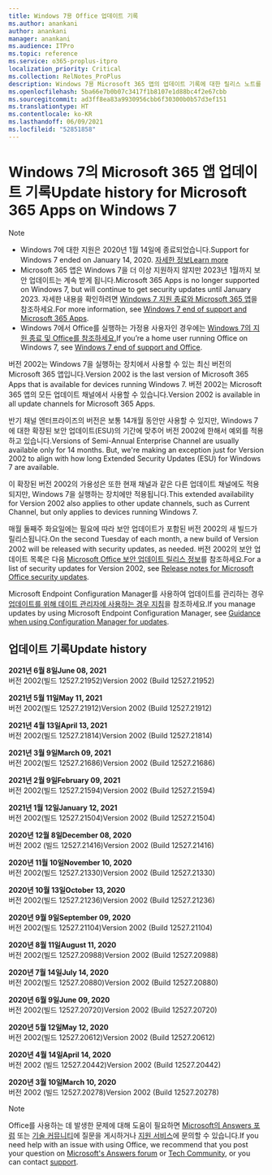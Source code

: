 ```yaml
---
title: Windows 7용 Office 업데이트 기록
ms.author: anankani
author: anankani
manager: anankani
ms.audience: ITPro
ms.topic: reference
ms.service: o365-proplus-itpro
localization_priority: Critical
ms.collection: RelNotes_ProPlus
description: Windows 7용 Microsoft 365 앱의 업데이트 기록에 대한 릴리스 노트를 고객에게 제공합니다.
ms.openlocfilehash: 5ba66e7b0b07c3417f1b8107e1d88bc4f2e67cbb
ms.sourcegitcommit: ad3ff8ea83a9930956cbb6f30300b0b57d3ef151
ms.translationtype: HT
ms.contentlocale: ko-KR
ms.lasthandoff: 06/09/2021
ms.locfileid: "52851858"
---
```

# <a name="update-history-for-microsoft-365-apps-on-windows-7"></a><span data-ttu-id="cbe32-103">Windows 7의 Microsoft 365 앱 업데이트 기록</span><span class="sxs-lookup"><span data-stu-id="cbe32-103">Update history for Microsoft 365 Apps on Windows 7</span></span> 

 > [!NOTE]
>
>- <span data-ttu-id="cbe32-104">Windows 7에 대한 지원은 2020년 1월 14일에 종료되었습니다.</span><span class="sxs-lookup"><span data-stu-id="cbe32-104">Support for Windows 7 ended on January 14, 2020.</span></span> [<span data-ttu-id="cbe32-105">자세한 정보</span><span class="sxs-lookup"><span data-stu-id="cbe32-105">Learn more</span></span>](https://www.microsoft.com/microsoft-365/windows/end-of-windows-7-support)
>- <span data-ttu-id="cbe32-106">Microsoft 365 앱은 Windows 7을 더 이상 지원하지 않지만 2023년 1월까지 보안 업데이트는 계속 받게 됩니다.</span><span class="sxs-lookup"><span data-stu-id="cbe32-106">Microsoft 365 Apps is no longer supported on Windows 7, but will continue to get security updates until January 2023.</span></span> <span data-ttu-id="cbe32-107">자세한 내용을 확인하려면 [Windows 7 지원 종료와 Microsoft 365 앱](/DeployOffice/endofsupport/windows-7-support)을 참조하세요.</span><span class="sxs-lookup"><span data-stu-id="cbe32-107">For more information, see [Windows 7 end of support and Microsoft 365 Apps](/DeployOffice/endofsupport/windows-7-support).</span></span>
>- <span data-ttu-id="cbe32-108">Windows 7에서 Office를 실행하는 가정용 사용자인 경우에는 [Windows 7의 지원 종료 및 Office를 참조하세요.](https://support.microsoft.com/office/78f20fab-b57b-44d7-8368-06a8493f3cb9)</span><span class="sxs-lookup"><span data-stu-id="cbe32-108">If you’re a home user running Office on Windows 7, see [Windows 7 end of support and Office](https://support.microsoft.com/office/78f20fab-b57b-44d7-8368-06a8493f3cb9).</span></span>

<span data-ttu-id="cbe32-109">버전 2002는 Windows 7을 실행하는 장치에서 사용할 수 있는 최신 버전의 Microsoft 365 앱입니다.</span><span class="sxs-lookup"><span data-stu-id="cbe32-109">Version 2002 is the last version of Microsoft 365 Apps that is available for devices running Windows 7.</span></span> <span data-ttu-id="cbe32-110">버전 2002는 Microsoft 365 앱의 모든 업데이트 채널에서 사용할 수 있습니다.</span><span class="sxs-lookup"><span data-stu-id="cbe32-110">Version 2002 is available in all update channels for Microsoft 365 Apps.</span></span>

<span data-ttu-id="cbe32-p104">반기 채널 엔터프라이즈의 버전은 보통 14개월 동안만 사용할 수 있지만, Windows 7에 대한 확장된 보안 업데이트(ESU)의 기간에 맞추어 버전 2002에 한해서 예외를 적용하고 있습니다.</span><span class="sxs-lookup"><span data-stu-id="cbe32-p104">Versions of Semi-Annual Enterprise Channel are usually available only for 14 months. But, we're making an exception just for Version 2002 to align with how long Extended Security Updates (ESU) for Windows 7 are available.</span></span>

<span data-ttu-id="cbe32-113">이 확장된 버전 2002의 가용성은 또한 현재 채널과 같은 다른 업데이트 채널에도 적용되지만, Windows 7을 실행하는 장치에만 적용됩니다.</span><span class="sxs-lookup"><span data-stu-id="cbe32-113">This extended availability for Version 2002 also applies to other update channels, such as Current Channel, but only applies to devices running Windows 7.</span></span>

<span data-ttu-id="cbe32-114">매월 둘째주 화요일에는 필요에 따라 보안 업데이트가 포함된 버전 2002의 새 빌드가 릴리스됩니다.</span><span class="sxs-lookup"><span data-stu-id="cbe32-114">On the second Tuesday of each month, a new build of Version 2002 will be released with security updates, as needed.</span></span> <span data-ttu-id="cbe32-115">버전 2002의 보안 업데이트 목록은 다음 [Microsoft Office 보안 업데이트 릴리스 정보](microsoft365-apps-security-updates.md)를 참조하세요.</span><span class="sxs-lookup"><span data-stu-id="cbe32-115">For a list of security updates for Version 2002, see [Release notes for Microsoft Office security updates](microsoft365-apps-security-updates.md).</span></span>

<span data-ttu-id="cbe32-116">Microsoft Endpoint Configuration Manager를 사용하여 업데이트를 관리하는 경우 [업데이트를 위해 데이트 관리자에 사용하는 경우 지침](/deployoffice/endofsupport/windows-7-support#guidance-when-using-configuration-manager-for-updates)을 참조하세요.</span><span class="sxs-lookup"><span data-stu-id="cbe32-116">If you manage updates by using Microsoft Endpoint Configuration Manager, see [Guidance when using Configuration Manager for updates](/deployoffice/endofsupport/windows-7-support#guidance-when-using-configuration-manager-for-updates).</span></span>


## <a name="update-history"></a><span data-ttu-id="cbe32-117">업데이트 기록</span><span class="sxs-lookup"><span data-stu-id="cbe32-117">Update history</span></span>

[//]: # (제거하지 마세요)

<span data-ttu-id="cbe32-119">**2021년 6월 8일**</span><span class="sxs-lookup"><span data-stu-id="cbe32-119">**June 08, 2021**</span></span><br/>
<span data-ttu-id="cbe32-120">버전 2002(빌드 12527.21952)</span><span class="sxs-lookup"><span data-stu-id="cbe32-120">Version 2002 (Build 12527.21952)</span></span><br/>

<span data-ttu-id="cbe32-121">**2021년 5월 11일**</span><span class="sxs-lookup"><span data-stu-id="cbe32-121">**May 11, 2021**</span></span><br/>
<span data-ttu-id="cbe32-122">버전 2002(빌드 12527.21912)</span><span class="sxs-lookup"><span data-stu-id="cbe32-122">Version 2002 (Build 12527.21912)</span></span><br/>

<span data-ttu-id="cbe32-123">**2021년 4월 13일**</span><span class="sxs-lookup"><span data-stu-id="cbe32-123">**April 13, 2021**</span></span><br/>
<span data-ttu-id="cbe32-124">버전 2002(빌드 12527.21814)</span><span class="sxs-lookup"><span data-stu-id="cbe32-124">Version 2002 (Build 12527.21814)</span></span><br/>

<span data-ttu-id="cbe32-125">**2021년 3월 9일**</span><span class="sxs-lookup"><span data-stu-id="cbe32-125">**March 09, 2021**</span></span><br/>
<span data-ttu-id="cbe32-126">버전 2002(빌드 12527.21686)</span><span class="sxs-lookup"><span data-stu-id="cbe32-126">Version 2002 (Build 12527.21686)</span></span><br/>

<span data-ttu-id="cbe32-127">**2021년 2월 9일**</span><span class="sxs-lookup"><span data-stu-id="cbe32-127">**February 09, 2021**</span></span><br/>
<span data-ttu-id="cbe32-128">버전 2002(빌드 12527.21594)</span><span class="sxs-lookup"><span data-stu-id="cbe32-128">Version 2002 (Build 12527.21594)</span></span><br/>

<span data-ttu-id="cbe32-129">**2021년 1월 12일**</span><span class="sxs-lookup"><span data-stu-id="cbe32-129">**January 12, 2021**</span></span><br/>
<span data-ttu-id="cbe32-130">버전 2002(빌드 12527.21504)</span><span class="sxs-lookup"><span data-stu-id="cbe32-130">Version 2002 (Build 12527.21504)</span></span><br/>

<span data-ttu-id="cbe32-131">**2020년 12월 8일**</span><span class="sxs-lookup"><span data-stu-id="cbe32-131">**December 08, 2020**</span></span><br/>
<span data-ttu-id="cbe32-132">버전 2002 (빌드 12527.21416)</span><span class="sxs-lookup"><span data-stu-id="cbe32-132">Version 2002 (Build 12527.21416)</span></span><br/>

<span data-ttu-id="cbe32-133">**2020년 11월 10일**</span><span class="sxs-lookup"><span data-stu-id="cbe32-133">**November 10, 2020**</span></span><br/>
<span data-ttu-id="cbe32-134">버전 2002(빌드 12527.21330)</span><span class="sxs-lookup"><span data-stu-id="cbe32-134">Version 2002 (Build 12527.21330)</span></span><br/>

<span data-ttu-id="cbe32-135">**2020년 10월 13일**</span><span class="sxs-lookup"><span data-stu-id="cbe32-135">**October 13, 2020**</span></span><br/>
<span data-ttu-id="cbe32-136">버전 2002(빌드 12527.21236)</span><span class="sxs-lookup"><span data-stu-id="cbe32-136">Version 2002 (Build 12527.21236)</span></span><br/>

<span data-ttu-id="cbe32-137">**2020년 9월 9일**</span><span class="sxs-lookup"><span data-stu-id="cbe32-137">**September 09, 2020**</span></span><br/>
<span data-ttu-id="cbe32-138">버전 2002(빌드 12527.21104)</span><span class="sxs-lookup"><span data-stu-id="cbe32-138">Version 2002 (Build 12527.21104)</span></span><br/>

<span data-ttu-id="cbe32-139">**2020년 8월 11일**</span><span class="sxs-lookup"><span data-stu-id="cbe32-139">**August 11, 2020**</span></span><br/>
<span data-ttu-id="cbe32-140">버전 2002(빌드 12527.20988)</span><span class="sxs-lookup"><span data-stu-id="cbe32-140">Version 2002 (Build 12527.20988)</span></span><br/>

<span data-ttu-id="cbe32-141">**2020년 7월 14일**</span><span class="sxs-lookup"><span data-stu-id="cbe32-141">**July 14, 2020**</span></span><br/>
<span data-ttu-id="cbe32-142">버전 2002(빌드 12527.20880)</span><span class="sxs-lookup"><span data-stu-id="cbe32-142">Version 2002 (Build 12527.20880)</span></span><br/>

<span data-ttu-id="cbe32-143">**2020년 6월 9일**</span><span class="sxs-lookup"><span data-stu-id="cbe32-143">**June 09, 2020**</span></span><br/>
<span data-ttu-id="cbe32-144">버전 2002(빌드 12527.20720)</span><span class="sxs-lookup"><span data-stu-id="cbe32-144">Version 2002 (Build 12527.20720)</span></span><br/>

<span data-ttu-id="cbe32-145">**2020년 5월 12일**</span><span class="sxs-lookup"><span data-stu-id="cbe32-145">**May 12, 2020**</span></span><br/>
<span data-ttu-id="cbe32-146">버전 2002(빌드 12527.20612)</span><span class="sxs-lookup"><span data-stu-id="cbe32-146">Version 2002 (Build 12527.20612)</span></span><br/>

<span data-ttu-id="cbe32-147">**2020년 4월 14일**</span><span class="sxs-lookup"><span data-stu-id="cbe32-147">**April 14, 2020**</span></span><br/>
<span data-ttu-id="cbe32-148">버전 2002 (빌드 12527.20442)</span><span class="sxs-lookup"><span data-stu-id="cbe32-148">Version 2002 (Build 12527.20442)</span></span><br/>

<span data-ttu-id="cbe32-149">**2020년 3월 10일**</span><span class="sxs-lookup"><span data-stu-id="cbe32-149">**March 10, 2020**</span></span><br/>
<span data-ttu-id="cbe32-150">버전 2002 (빌드 12527.20278)</span><span class="sxs-lookup"><span data-stu-id="cbe32-150">Version 2002 (Build 12527.20278)</span></span><br/>




> [!NOTE]
> <span data-ttu-id="cbe32-151">Office를 사용하는 데 발생한 문제에 대해 도움이 필요하면 [Microsoft의 Answers 포럼](https://answers.microsoft.com/) 또는 [기술 커뮤니티](https://techcommunity.microsoft.com/)에 질문을 게시하거나 [지원 서비스](https://support.microsoft.com/contactus)에 문의할 수 있습니다.</span><span class="sxs-lookup"><span data-stu-id="cbe32-151">If you need help with an issue with using Office, we recommend that you post your question on [Microsoft's Answers forum](https://answers.microsoft.com/) or [Tech Community](https://techcommunity.microsoft.com/), or you can contact [support](https://support.microsoft.com/contactus).</span></span>